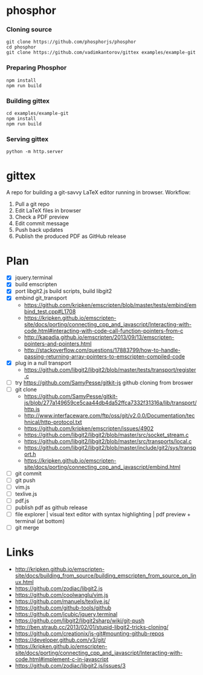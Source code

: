 # phosphor

### Cloning source
```shell
git clone https://github.com/phosphorjs/phosphor
cd phosphor
git clone https://github.com/vadimkantorov/gittex examples/example-git
```

### Preparing Phosphor
```shell
npm install
npm run build
```

### Building gittex
```shell
cd examples/example-git
npm install
npm run build
```

### Serving gittex
```
python -m http.server
```



# gittex

A repo for building a git-savvy LaTeX editor running in browser. Workflow:

1. Pull a git repo
2. Edit LaTeX files in browser
3. Check a PDF preview
3. Edit commit message
4. Push back updates
5. Publish the produced PDF as GitHub release

# Plan
- [x] jquery.terminal
- [x] build emscripten
- [x] port libgit2.js build scripts, build libgit2
- [x] embind git_transport
  - https://github.com/kripken/emscripten/blob/master/tests/embind/embind_test.cpp#L1708
  - https://kripken.github.io/emscripten-site/docs/porting/connecting_cpp_and_javascript/Interacting-with-code.html#interacting-with-code-call-function-pointers-from-c
  - http://kapadia.github.io/emscripten/2013/09/13/emscripten-pointers-and-pointers.html
  - http://stackoverflow.com/questions/17883799/how-to-handle-passing-returning-array-pointers-to-emscripten-compiled-code
- [x] plug in a null transport
  - https://github.com/libgit2/libgit2/blob/master/tests/transport/register.c
- [ ] try https://github.com/SamyPesse/gitkit-js github cloning from broswer
- [ ] git clone
  - https://github.com/SamyPesse/gitkit-js/blob/277a149659ce5caa44db4da52ffca7332f31316a/lib/transport/http.js
  - http://www.interfaceware.com/ftp/oss/git/v2.0.0/Documentation/technical/http-protocol.txt
  - https://github.com/kripken/emscripten/issues/4902
  - https://github.com/libgit2/libgit2/blob/master/src/socket_stream.c
  - https://github.com/libgit2/libgit2/blob/master/src/transports/local.c
  - https://github.com/libgit2/libgit2/blob/master/include/git2/sys/transport.h
  - https://kripken.github.io/emscripten-site/docs/porting/connecting_cpp_and_javascript/embind.html
- [ ] git commit
- [ ] git push
- [ ] vim.js
- [ ] texlive.js
- [ ] pdf.js
- [ ] publish pdf as github release
- [ ] file explorer | visual text editor with syntax highlighting | pdf preview + terminal (at bottom)
- [ ] git merge

# Links
- http://kripken.github.io/emscripten-site/docs/building_from_source/building_emscripten_from_source_on_linux.html
- https://github.com/zodiac/libgit2.js
- https://github.com/coolwanglu/vim.js
- https://github.com/manuels/texlive.js/
- https://github.com/github-tools/github
- https://github.com/jcubic/jquery.terminal
- https://github.com/libgit2/libgit2sharp/wiki/git-push
- http://ben.straub.cc/2013/02/01/stupid-libgit2-tricks-cloning/
- https://github.com/creationix/js-git#mounting-github-repos
- https://developer.github.com/v3/git/
- https://kripken.github.io/emscripten-site/docs/porting/connecting_cpp_and_javascript/Interacting-with-code.html#implement-c-in-javascript
- https://github.com/zodiac/libgit2.js/issues/3
